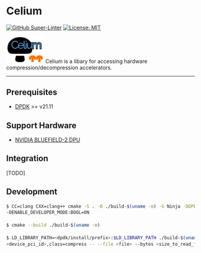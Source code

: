 # Celium

[![GitHub Super-Linter](https://github.com/ljishen/celium/workflows/Lint%20Code%20Base/badge.svg)](https://github.com/marketplace/actions/super-linter)
[![License: MIT](https://img.shields.io/badge/License-MIT-blue.svg)](LICENSE)

<!-- markdownlint-disable-next-line no-inline-html -->
<img src="assets/logo.png" width="20%">
Celium is a libary for accessing hardware compression/decompression accelerators.

---

## Prerequisites

- [DPDK](https://github.com/DPDK/dpdk) >= v21.11

## Support Hardware

- [NVIDIA BLUEFIELD-2 DPU](https://www.nvidia.com/content/dam/en-zz/Solutions/Data-Center/documents/datasheet-nvidia-bluefield-2-dpu.pdf)

## Integration

[TODO]

## Development

```bash
$ CC=clang CXX=clang++ cmake -S . -B ./build-$(uname -m) -G Ninja -DDPDK_ROOT=<dpdk/install/prefix> \
-DENABLE_DEVELOPER_MODE:BOOL=ON

$ cmake --build ./build-$(uname -m)

$ LD_LIBRARY_PATH=<dpdk/install/prefix>:$LD_LIBRARY_PATH ./build-$(uname -m)/src/demo_app -l 1-3 -a \
<device_pci_id>,class=compress -- --file <file> --bytes <size_to_read_from_file>
```
